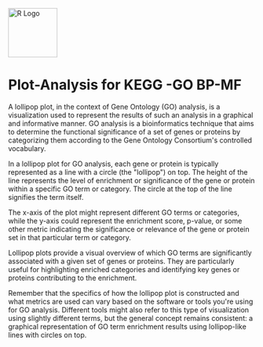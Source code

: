 
<img src="https://upload.wikimedia.org/wikipedia/commons/thumb/1/1b/R_logo.svg/724px-R_logo.svg.png" alt="R Logo" width="100">


# Plot-Analysis for KEGG -GO BP-MF



A lollipop plot, in the context of Gene Ontology (GO) analysis, is a visualization used to represent the results of such an analysis in a graphical and informative manner. GO analysis is a bioinformatics technique that aims to determine the functional significance of a set of genes or proteins by categorizing them according to the Gene Ontology Consortium's controlled vocabulary.

In a lollipop plot for GO analysis, each gene or protein is typically represented as a line with a circle (the "lollipop") on top. The height of the line represents the level of enrichment or significance of the gene or protein within a specific GO term or category. The circle at the top of the line signifies the term itself.

The x-axis of the plot might represent different GO terms or categories, while the y-axis could represent the enrichment score, p-value, or some other metric indicating the significance or relevance of the gene or protein set in that particular term or category.

Lollipop plots provide a visual overview of which GO terms are significantly associated with a given set of genes or proteins. They are particularly useful for highlighting enriched categories and identifying key genes or proteins contributing to the enrichment.

Remember that the specifics of how the lollipop plot is constructed and what metrics are used can vary based on the software or tools you're using for GO analysis. Different tools might also refer to this type of visualization using slightly different terms, but the general concept remains consistent: a graphical representation of GO term enrichment results using lollipop-like lines with circles on top.





